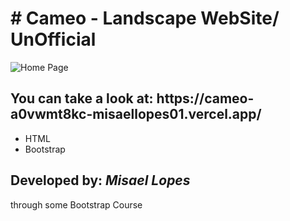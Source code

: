 <h1># Cameo - Landscape WebSite/ UnOfficial</h1>

<img src="" alt="Home Page" >

<h2> You can take a look at: https://cameo-a0vwmt8kc-misaellopes01.vercel.app/ </h2>

<ul>
 <li>HTML</li>
 <li>Bootstrap</li>
</ul>
 
<h2>Developed by: <em>Misael Lopes</em></h2> 
<p>through some Bootstrap Course</p>
